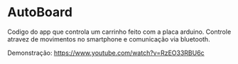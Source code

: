 AutoBoard
=========

 Codigo do app que controla um carrinho feito com a placa arduino.
 Controle atravez de movimentos no smartphone e comunicação via bluetooth.
 
 Demonstração:
  https://www.youtube.com/watch?v=RzEO33RBU6c
